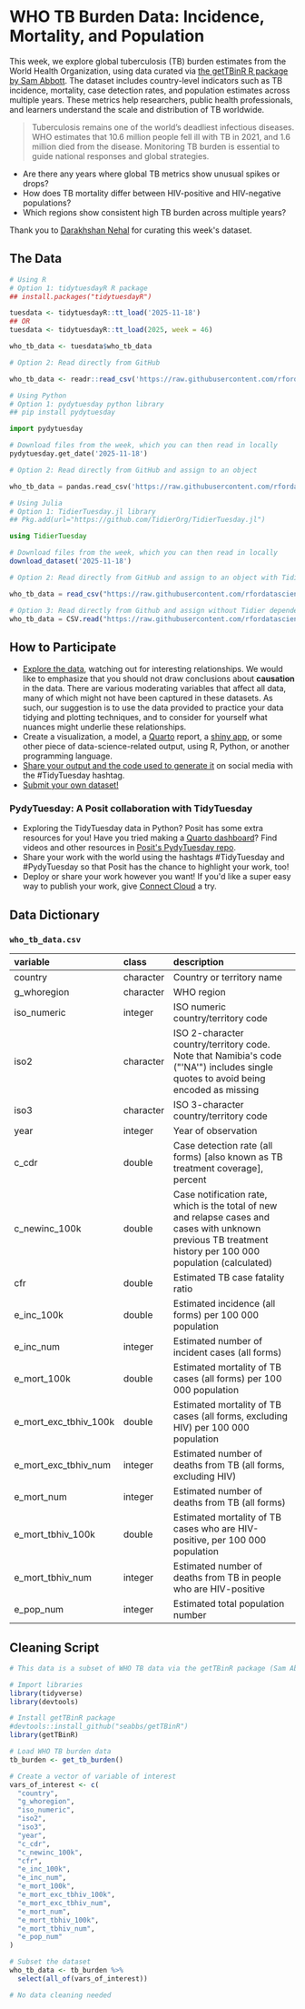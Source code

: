# WHO TB Burden Data: Incidence, Mortality, and Population

This week, we explore global tuberculosis (TB) burden estimates from the World Health Organization, using data curated via [the getTBinR R package by Sam Abbott](https://samabbott.co.uk/getTBinR/). The dataset includes country-level indicators such as TB incidence, mortality, case detection rates, and population estimates across multiple years. These metrics help researchers, public health professionals, and learners understand the scale and distribution of TB worldwide.



> Tuberculosis remains one of the world’s deadliest infectious diseases. WHO estimates that 10.6 million people fell ill with TB in 2021, and 1.6 million died from the disease. Monitoring TB burden is essential to guide national responses and global strategies.


- Are there any years where global TB metrics show unusual spikes or drops?
- How does TB mortality differ between HIV-positive and HIV-negative populations?
- Which regions show consistent high TB burden across multiple years?

Thank you to [Darakhshan Nehal](https://github.com/darakhshannehal) for curating this week's dataset.

## The Data

```r
# Using R
# Option 1: tidytuesdayR R package 
## install.packages("tidytuesdayR")

tuesdata <- tidytuesdayR::tt_load('2025-11-18')
## OR
tuesdata <- tidytuesdayR::tt_load(2025, week = 46)

who_tb_data <- tuesdata$who_tb_data

# Option 2: Read directly from GitHub

who_tb_data <- readr::read_csv('https://raw.githubusercontent.com/rfordatascience/tidytuesday/main/data/2025/2025-11-18/who_tb_data.csv')
```

```python
# Using Python
# Option 1: pydytuesday python library
## pip install pydytuesday

import pydytuesday

# Download files from the week, which you can then read in locally
pydytuesday.get_date('2025-11-18')

# Option 2: Read directly from GitHub and assign to an object

who_tb_data = pandas.read_csv('https://raw.githubusercontent.com/rfordatascience/tidytuesday/main/data/2025/2025-11-18/who_tb_data.csv')
```

```julia
# Using Julia
# Option 1: TidierTuesday.jl library
## Pkg.add(url="https://github.com/TidierOrg/TidierTuesday.jl")

using TidierTuesday

# Download files from the week, which you can then read in locally
download_dataset('2025-11-18')

# Option 2: Read directly from GitHub and assign to an object with TidierFiles

who_tb_data = read_csv("https://raw.githubusercontent.com/rfordatascience/tidytuesday/main/data/2025/2025-11-18/who_tb_data.csv")

# Option 3: Read directly from Github and assign without Tidier dependencies
who_tb_data = CSV.read("https://raw.githubusercontent.com/rfordatascience/tidytuesday/main/data/2025/2025-11-18/who_tb_data.csv", DataFrame)
```


## How to Participate

- [Explore the data](https://r4ds.hadley.nz/), watching out for interesting relationships. We would like to emphasize that you should not draw conclusions about **causation** in the data. There are various moderating variables that affect all data, many of which might not have been captured in these datasets. As such, our suggestion is to use the data provided to practice your data tidying and plotting techniques, and to consider for yourself what nuances might underlie these relationships.
- Create a visualization, a model, a [Quarto](https://quarto.org/) report, a [shiny app](https://shiny.posit.co/), or some other piece of data-science-related output, using R, Python, or another programming language.
- [Share your output and the code used to generate it](../../../sharing.md) on social media with the #TidyTuesday hashtag.
- [Submit your own dataset!](../../../pr_instructions.md)

### PydyTuesday: A Posit collaboration with TidyTuesday

- Exploring the TidyTuesday data in Python? Posit has some extra resources for you! Have you tried making a [Quarto dashboard](https://quarto.org/docs/dashboards/)? Find videos and other resources in [Posit's PydyTuesday repo](https://github.com/posit-dev/python-tidytuesday-challenge).
- Share your work with the world using the hashtags #TidyTuesday and #PydyTuesday so that Posit has the chance to highlight your work, too!
- Deploy or share your work however you want! If you'd like a super easy way to publish your work, give [Connect Cloud](https://connect.posit.cloud/) a try.


## Data Dictionary

### `who_tb_data.csv`

| variable | class | description |
|:---|:---|:---|
| country | character | Country or territory name |
| g_whoregion | character | WHO region |
| iso_numeric | integer | ISO numeric country/territory code |
| iso2 | character | ISO 2-character country/territory code. Note that Namibia's code ("'NA'") includes single quotes to avoid being encoded as missing |
| iso3 | character | ISO 3-character country/territory code |
| year | integer | Year of observation |
| c_cdr | double | Case detection rate (all forms) [also known as TB treatment coverage], percent |
| c_newinc_100k | double | Case notification rate, which is the total of new and relapse cases and cases with unknown previous TB treatment history per 100 000 population (calculated) |
| cfr | double | Estimated TB case fatality ratio |
| e_inc_100k | double | Estimated incidence (all forms) per 100 000 population |
| e_inc_num | integer | Estimated number of incident cases (all forms) |
| e_mort_100k | double | Estimated mortality of TB cases (all forms) per 100 000 population |
| e_mort_exc_tbhiv_100k | double | Estimated mortality of TB cases (all forms, excluding HIV) per 100 000 population |
| e_mort_exc_tbhiv_num | integer | Estimated number of deaths from TB (all forms, excluding HIV) |
| e_mort_num | integer | Estimated number of deaths from TB (all forms) |
| e_mort_tbhiv_100k | double | Estimated mortality of TB cases who are HIV-positive, per 100 000 population |
| e_mort_tbhiv_num | integer | Estimated number of deaths from TB in people who are HIV-positive |
| e_pop_num | integer | Estimated total population number |

## Cleaning Script

```r
# This data is a subset of WHO TB data via the getTBinR package (Sam Abbott)

# Import libraries
library(tidyverse)
library(devtools)

# Install getTBinR package
#devtools::install_github("seabbs/getTBinR")
library(getTBinR)

# Load WHO TB burden data
tb_burden <- get_tb_burden()

# Create a vector of variable of interest
vars_of_interest <- c(
  "country",
  "g_whoregion",
  "iso_numeric",
  "iso2",
  "iso3",
  "year",
  "c_cdr",
  "c_newinc_100k",
  "cfr",
  "e_inc_100k",
  "e_inc_num",
  "e_mort_100k",
  "e_mort_exc_tbhiv_100k",
  "e_mort_exc_tbhiv_num",
  "e_mort_num",
  "e_mort_tbhiv_100k",
  "e_mort_tbhiv_num",
  "e_pop_num"
)

# Subset the dataset 
who_tb_data <- tb_burden %>%
  select(all_of(vars_of_interest))

# No data cleaning needed

```
